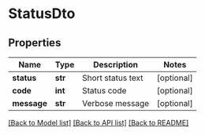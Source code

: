 # StatusDto

## Properties
Name | Type | Description | Notes
------------ | ------------- | ------------- | -------------
**status** | **str** | Short status text | [optional] 
**code** | **int** | Status code | [optional] 
**message** | **str** | Verbose message | [optional] 

[[Back to Model list]](../README.md#documentation-for-models) [[Back to API list]](../README.md#documentation-for-api-endpoints) [[Back to README]](../README.md)

